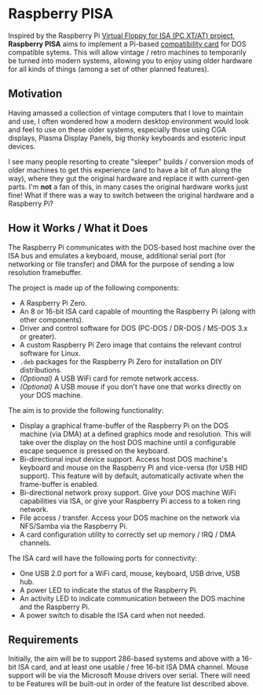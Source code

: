 # Raspberry PISA

Inspired by the Raspberry Pi [Virtual Floppy for ISA (PC XT/AT) project](https://www.smbaker.com/raspberry-pi-virtual-floppy-for-isa-pc-xtat-computers), __Raspberry PISA__ aims to implement a Pi-based [compatibility card](https://en.wikipedia.org/wiki/Compatibility_card) for DOS compatible sytems. This will allow vintage / retro machines to temporarily be turned into modern systems, allowing you to enjoy using older hardware for all kinds of things (among a set of other planned features).

## Motivation
Having amassed a collection of vintage computers that I love to maintain and use, I often wondered how a modern desktop environment would look and feel to use on these older systems, especially those using CGA displays, Plasma Display Panels, big thonky keyboards and esoteric input devices.

I see many people resorting to create "sleeper" builds / conversion mods of older machines to get this experience (and to have a bit of fun along the way), where they gut the original hardware and replace it with current-gen parts. I'm __not__ a fan of this, in many cases the original hardware works just fine! What if there was a way to switch between the original hardware and a Raspberry Pi?

## How it Works / What it Does

The Raspberry Pi communicates with the DOS-based host machine over the ISA bus and emulates a keyboard, mouse, additional serial port (for networking or file transfer) and DMA for the purpose of sending a low resolution framebuffer.

The project is made up of the following components:
- A Raspberry Pi Zero.
- An 8 or 16-bit ISA card capable of mounting the Raspberry Pi (along with other components).
- Driver and control software for DOS (PC-DOS / DR-DOS / MS-DOS 3.x or greater).
- A custom Raspberry Pi Zero image that contains the relevant control software for Linux.
- `.deb` packages for the Raspberry Pi Zero for installation on DIY distributions.
- _(Optional)_ A USB WiFi card for remote network access.
- _(Optional)_ A USB mouse if you don't have one that works directly on your DOS machine.


The aim is to provide the following functionality:
- Display a graphical frame-buffer of the Raspberry Pi on the DOS machine (via DMA) at a defined graphics mode and resolution. This will take over the display on the host DOS machine until a configurable escape sequence is pressed on the keyboard.
- Bi-directional input device support. Access host DOS machine's keyboard and mouse on the Raspberry Pi and vice-versa (for USB HID support). This feature will by default, automatically activate when the frame-buffer is enabled.
- Bi-directional network proxy support. Give your DOS machine WiFi capabilities via ISA, or give your Raspberry Pi access to a token ring network.
- File access / transfer. Access your DOS machine on the network via NFS/Samba via the Raspberry Pi.
- A card configuration utility to correctly set up memory / IRQ / DMA channels.

The ISA card will have the following ports for connectivity:
- One USB 2.0 port for a WiFi card, mouse, keyboard, USB drive, USB hub.
- A power LED to indicate the status of the Raspberry Pi.
- An activity LED to indicate communication between the DOS machine and the Raspberry Pi.
- A power switch to disable the ISA card when not needed.

## Requirements
Initially, the aim will be to support 286-based systems and above with a 16-bit ISA card, and at least one usable / free 16-bit ISA DMA channel. Mouse support will be via the Microsoft Mouse drivers over serial. There will need to be  Features will be built-out in order of the feature list described above.